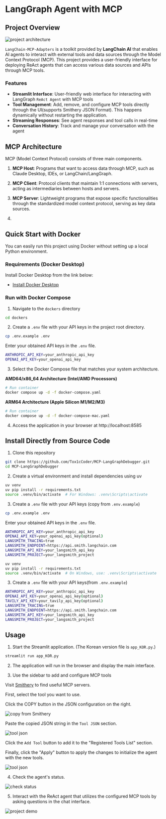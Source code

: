 # LangGraph Agent with MCP

## Project Overview

![project architecture](./assets/architecture.png)

`LangChain-MCP-Adapters` is a toolkit provided by **LangChain AI** that enables AI agents to interact with external tools and data sources through the Model Context Protocol (MCP). This project provides a user-friendly interface for deploying ReAct agents that can access various data sources and APIs through MCP tools.

### Features

- **Streamlit Interface**: User-friendly web interface for interacting with LangGraph `ReAct Agent` with MCP tools
- **Tool Management**: Add, remove, and configure MCP tools directly through the UI(supports Smithery JSON Format). This happens dynamically without restarting the application.
- **Streaming Responses**: See agent responses and tool calls in real-time
- **Conversation History**: Track and manage your conversation with the agent

## MCP Architecture

MCP (Model Context Protocol) consists of three main components.

1. **MCP Host**: Programs that want to access data through MCP, such as Claude Desktop, IDEs, or LangChain/LangGraph.

2. **MCP Client**: Protocol clients that maintain 1:1 connections with servers, acting as intermediaries between hosts and servers.

3. **MCP Server**: Lightweight programs that expose specific functionalities through the standardized model context protocol, serving as key data sources.
4. 
## Quick Start with Docker

You can easily run this project using Docker without setting up a local Python environment.

### Requirements (Docker Desktop)

Install Docker Desktop from the link below:

- [Install Docker Desktop](https://www.docker.com/products/docker-desktop/)

### Run with Docker Compose

1. Navigate to the `dockers` directory

```bash
cd dockers
```

2. Create a `.env` file with your API keys in the project root directory.

```bash
cp .env.example .env
```

Enter your obtained API keys in the `.env` file.

```bash
ANTHROPIC_API_KEY=your_anthropic_api_key
OPENAI_API_KEY=your_openai_api_key
```

3. Select the Docker Compose file that matches your system architecture.

**AMD64/x86_64 Architecture (Intel/AMD Processors)**

```bash
# Run container
docker compose up -d -f docker-compose.yaml
```

**ARM64 Architecture (Apple Silicon M1/M2/M3)**

```bash
# Run container
docker compose up -d -f docker-compose-mac.yaml
```

4. Access the application in your browser at http://localhost:8585

## Install Directly from Source Code

1. Clone this repository

```bash
git clone https://github.com/Tox1cCoder/MCP-LangGraphDebugger.git
cd MCP-LangGraphDebugger
```

2. Create a virtual environment and install dependencies using uv

```bash
uv venv
uv pip install -r requirements.txt
source .venv/bin/activate  # For Windows: .venv\Scripts\activate
```

3. Create a `.env` file with your API keys (copy from `.env.example`)

```bash
cp .env.example .env
```

Enter your obtained API keys in the `.env` file.

```bash
ANTHROPIC_API_KEY=your_anthropic_api_key
OPENAI_API_KEY=your_openai_api_key(optional)
LANGSMITH_TRACING=true
LANGSMITH_ENDPOINT=https://api.smith.langchain.com
LANGSMITH_API_KEY=your_langsmith_api_key
LANGSMITH_PROJECT=your_langsmith_project
```

```bash
uv venv
uv pip install -r requirements.txt
source .venv/bin/activate  # On Windows, use: .venv\Scripts\activate
```

3. Create a `.env` file with your API keys(from `.env.example`)

```bash
ANTHROPIC_API_KEY=your_anthropic_api_key
OPENAI_API_KEY=your_openai_api_key(optional)
TAVILY_API_KEY=your_tavily_api_key(optional)
LANGSMITH_TRACING=true
LANGSMITH_ENDPOINT=https://api.smith.langchain.com
LANGSMITH_API_KEY=your_langsmith_api_key
LANGSMITH_PROJECT=your_langsmith_project
```

## Usage

1. Start the Streamlit application. (The Korean version file is `app_KOR.py`.)

```bash
streamlit run app_KOR.py
```

2. The application will run in the browser and display the main interface.

3. Use the sidebar to add and configure MCP tools

Visit [Smithery](https://smithery.ai/) to find useful MCP servers.

First, select the tool you want to use.

Click the COPY button in the JSON configuration on the right.

![copy from Smithery](./assets/smithery-copy-json.png)

Paste the copied JSON string in the `Tool JSON` section.

<img src="./assets/add-tools.png" alt="tool json" style="width: auto; height: auto;">

Click the `Add Tool` button to add it to the "Registered Tools List" section.

Finally, click the "Apply" button to apply the changes to initialize the agent with the new tools.

<img src="./assets/apply-tool-configuration.png" alt="tool json" style="width: auto; height: auto;">

4. Check the agent's status.

![check status](./assets/check-status.png)

5. Interact with the ReAct agent that utilizes the configured MCP tools by asking questions in the chat interface.

![project demo](./assets/project-demo.png)
